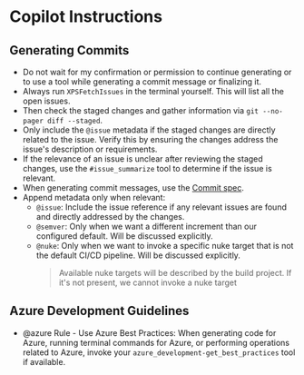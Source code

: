 # Copilot Instructions

## Generating Commits

- Do not wait for my confirmation or permission to continue generating or to use a tool while generating a commit message or finalizing it.
- Always run `XPSFetchIssues` in the terminal yourself. This will list all the open issues.
- Then check the staged changes and gather information via `git --no-pager diff --staged`.
- Only include the `@issue` metadata if the staged changes are directly related to the issue. Verify this by ensuring the changes address the issue's description or requirements.
- If the relevance of an issue is unclear after reviewing the staged changes, use the `#issue_summarize` tool to determine if the issue is relevant.
- When generating commit messages, use the [Commit spec](../docs/conventions/Commits.md).
- Append metadata only when relevant:
  - `@issue`: Include the issue reference if any relevant issues are found and directly addressed by the changes.
  - `@semver`: Only when we want a different increment than our configured default. Will be discussed explicitly.
  - `@nuke`: Only when we want to invoke a specific nuke target that is not the default CI/CD pipeline. Will be discussed explicitly.
    > Available nuke targets will be described by the build project. If it's not present, we cannot invoke a nuke target

## Azure Development Guidelines

- @azure Rule - Use Azure Best Practices: When generating code for Azure, running terminal commands for Azure, or performing operations related to Azure, invoke your `azure_development-get_best_practices` tool if available.
